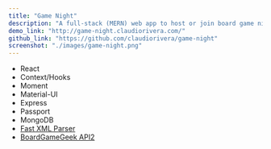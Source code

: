 ```yaml
---
title: "Game Night"
description: "A full-stack (MERN) web app to host or join board game nights."
demo_link: "http://game-night.claudiorivera.com/"
github_link: "https://github.com/claudiorivera/game-night"
screenshot: "./images/game-night.png"
---
```


- React
- Context/Hooks
- Moment
- Material-UI
- Express
- Passport
- MongoDB
- [Fast XML Parser](https://github.com/NaturalIntelligence/fast-xml-parser)
- [BoardGameGeek API2](https://boardgamegeek.com/wiki/page/BGG_XML_API2)
